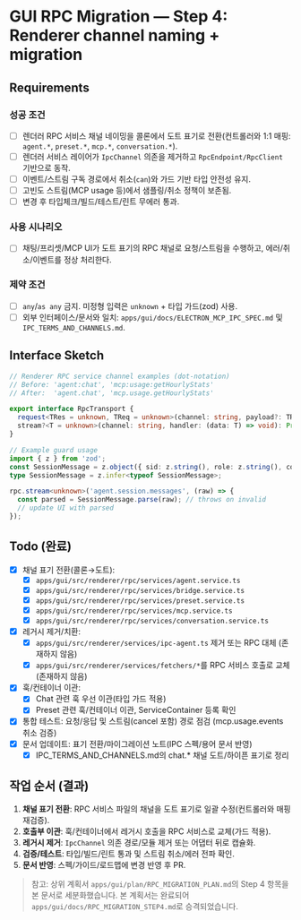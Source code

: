 # GUI RPC Migration — Step 4: Renderer channel naming + migration

## Requirements

### 성공 조건

- [ ] 렌더러 RPC 서비스 채널 네이밍을 콜론에서 도트 표기로 전환(컨트롤러와 1:1 매핑: `agent.*`, `preset.*`, `mcp.*`, `conversation.*`).
- [ ] 렌더러 서비스 레이어가 `IpcChannel` 의존을 제거하고 `RpcEndpoint/RpcClient` 기반으로 동작.
- [ ] 이벤트/스트림 구독 경로에서 취소(`can`)와 가드 기반 타입 안전성 유지.
- [ ] 고빈도 스트림(MCP usage 등)에서 샘플링/취소 정책이 보존됨.
- [ ] 변경 후 타입체크/빌드/테스트/린트 무에러 통과.

### 사용 시나리오

- [ ] 채팅/프리셋/MCP UI가 도트 표기의 RPC 채널로 요청/스트림을 수행하고, 에러/취소/이벤트를 정상 처리한다.

### 제약 조건

- [ ] `any`/`as any` 금지. 미정형 입력은 `unknown` + 타입 가드(zod) 사용.
- [ ] 외부 인터페이스/문서와 일치: `apps/gui/docs/ELECTRON_MCP_IPC_SPEC.md` 및 `IPC_TERMS_AND_CHANNELS.md`.

## Interface Sketch

```ts
// Renderer RPC service channel examples (dot-notation)
// Before: 'agent:chat', 'mcp:usage:getHourlyStats'
// After:  'agent.chat', 'mcp.usage.getHourlyStats'

export interface RpcTransport {
  request<TRes = unknown, TReq = unknown>(channel: string, payload?: TReq): Promise<TRes>;
  stream?<T = unknown>(channel: string, handler: (data: T) => void): Promise<() => void>;
}

// Example guard usage
import { z } from 'zod';
const SessionMessage = z.object({ sid: z.string(), role: z.string(), content: z.string() });
type SessionMessage = z.infer<typeof SessionMessage>;

rpc.stream<unknown>('agent.session.messages', (raw) => {
  const parsed = SessionMessage.parse(raw); // throws on invalid
  // update UI with parsed
});
```

## Todo (완료)

- [x] 채널 표기 전환(콜론→도트):
  - [x] `apps/gui/src/renderer/rpc/services/agent.service.ts`
  - [x] `apps/gui/src/renderer/rpc/services/bridge.service.ts`
  - [x] `apps/gui/src/renderer/rpc/services/preset.service.ts`
  - [x] `apps/gui/src/renderer/rpc/services/mcp.service.ts`
  - [x] `apps/gui/src/renderer/rpc/services/conversation.service.ts`
- [x] 레거시 제거/치환:
  - [x] `apps/gui/src/renderer/services/ipc-agent.ts` 제거 또는 RPC 대체 (존재하지 않음)
  - [x] `apps/gui/src/renderer/services/fetchers/*`를 RPC 서비스 호출로 교체 (존재하지 않음)
- [x] 훅/컨테이너 이관:
  - [x] Chat 관련 훅 우선 이관(타입 가드 적용)
  - [x] Preset 관련 훅/컨테이너 이관, ServiceContainer 등록 확인
- [x] 통합 테스트: 요청/응답 및 스트림(cancel 포함) 경로 점검 (mcp.usage.events 취소 검증)
- [x] 문서 업데이트: 표기 전환/마이그레이션 노트(IPC 스펙/용어 문서 반영)
  - [x] IPC_TERMS_AND_CHANNELS.md의 chat.\* 채널 도트/하이픈 표기로 정리

## 작업 순서 (결과)

1. **채널 표기 전환**: RPC 서비스 파일의 채널을 도트 표기로 일괄 수정(컨트롤러와 매핑 재검증).
2. **호출부 이관**: 훅/컨테이너에서 레거시 호출을 RPC 서비스로 교체(가드 적용).
3. **레거시 제거**: `IpcChannel` 의존 경로/모듈 제거 또는 어댑터 뒤로 캡슐화.
4. **검증/테스트**: 타입/빌드/린트 통과 및 스트림 취소/에러 전파 확인.
5. **문서 반영**: 스펙/가이드/로드맵에 변경 반영 후 PR.

> 참고: 상위 계획서 `apps/gui/plan/RPC_MIGRATION_PLAN.md`의 Step 4 항목을 본 문서로 세분화했습니다. 본 계획서는 완료되어 `apps/gui/docs/RPC_MIGRATION_STEP4.md`로 승격되었습니다.
